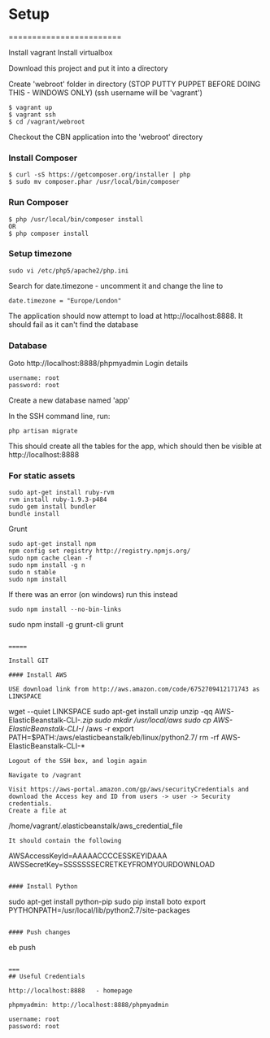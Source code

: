 # Setup
========================

Install vagrant
Install virtualbox

Download this project and put it into a directory

Create 'webroot' folder in directory
(STOP PUTTY PUPPET BEFORE DOING THIS - WINDOWS ONLY)
(ssh username will be 'vagrant')

```
$ vagrant up
$ vagrant ssh
$ cd /vagrant/webroot
```

Checkout the CBN application into the 'webroot' directory

### Install Composer
```
$ curl -sS https://getcomposer.org/installer | php
$ sudo mv composer.phar /usr/local/bin/composer
```

### Run Composer
```
$ php /usr/local/bin/composer install
OR
$ php composer install
```

### Setup timezone
```
sudo vi /etc/php5/apache2/php.ini
```
Search for date.timezone - uncomment it and change the line to
```
date.timezone = "Europe/London"
```

The application should now attempt to load at http://localhost:8888.
It should fail as it can't find the database


### Database
Goto http://localhost:8888/phpmyadmin
Login details

```
username: root
password: root
```

Create a new database named 'app'

In the SSH command line, run:
```
php artisan migrate
```
This should create all the tables for the app, which should then be visible at http://localhost:8888


### For static assets
```
sudo apt-get install ruby-rvm
rvm install ruby-1.9.3-p484
sudo gem install bundler
bundle install
```

Grunt
```
sudo apt-get install npm
npm config set registry http://registry.npmjs.org/
sudo npm cache clean -f
sudo npm install -g n
sudo n stable
sudo npm install
```
If there was an error (on windows) run this instead
```
sudo npm install --no-bin-links
```

sudo npm install -g grunt-cli
grunt
```

=====

Install GIT

#### Install AWS

USE download link from http://aws.amazon.com/code/6752709412171743 as LINKSPACE

```
wget --quiet LINKSPACE
sudo apt-get install unzip
unzip -qq AWS-ElasticBeanstalk-CLI-*.zip
sudo mkdir /usr/local/aws
sudo cp AWS-ElasticBeanstalk-CLI-*/ /aws -r
export PATH=$PATH:/aws/elasticbeanstalk/eb/linux/python2.7/
rm -rf AWS-ElasticBeanstalk-CLI-*
```
Logout of the SSH box, and login again

Navigate to /vagrant

Visit https://aws-portal.amazon.com/gp/aws/securityCredentials and download the Access key and ID from users -> user -> Security credentials.
Create a file at

```
/home/vagrant/.elasticbeanstalk/aws_credential_file
```
It should contain the following
```
AWSAccessKeyId=AAAAACCCCESSKEYIDAAA
AWSSecretKey=SSSSSSSECRETKEYFROMYOURDOWNLOAD
```

#### Install Python
```
sudo apt-get install python-pip
sudo pip install boto
export PYTHONPATH=/usr/local/lib/python2.7/site-packages
```

#### Push changes
```
eb push
```

===
## Useful Credentials

http://localhost:8888   - homepage

phpmyadmin: http://localhost:8888/phpmyadmin

username: root
password: root





